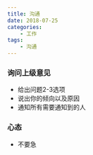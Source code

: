 ```yaml
---
title: 沟通
date: 2018-07-25
categories:
    - 工作
tags:
    - 沟通
---
```


### 询问上级意见

* 给出问题2-3选项
* 说出你的倾向以及原因
* 通知所有需要通知到的人

### 心态

* 不要急
